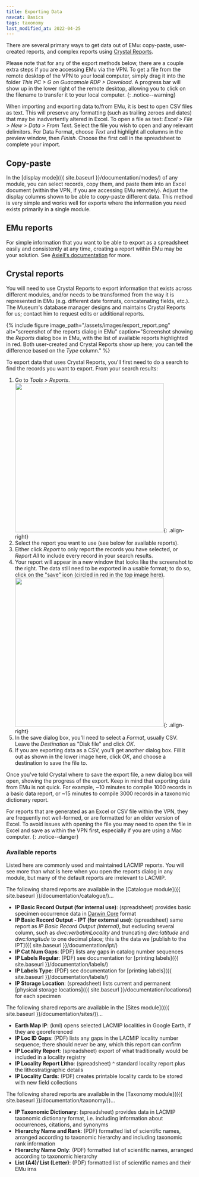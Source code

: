 ```yaml
---
title: Exporting Data
navcat: Basics
tags: taxonomy
last_modified_at: 2022-04-25
---
```

There are several primary ways to get data out of EMu: copy-paste, user-created reports, and complex reports using [Crystal Reports](https://www.crystalreports.com/).

Please note that for any of the export methods below, there are a couple extra steps if you are accessing EMu via the VPN. To get a file from the remote desktop of the VPN to your local computer, simply drag it into the folder *This PC > G on Guacamole RDP > Download*. A progress bar will show up in the lower right of the remote desktop, allowing you to click on the filename to transfer it to your local computer.
{: .notice--warning}

When importing and exporting data to/from EMu, it is best to open CSV files as text. This will preserve any formatting (such as trailing zeroes and dates) that may be inadvertently altered in Excel. To open a file as text: _Excel > File > New > Data > From Text_. Select the file you wish to open and any relevant delimitors. For Data Format, choose _Text_ and highlight all columns in the preview window, then _Finish_. Choose the first cell in the spreadsheet to complete your import.

## Copy-paste

In the [display mode]({{ site.baseurl }}/documentation/modes/) of any module, you can select records, copy them, and paste them into an Excel document (within the VPN, if you are accessing EMu remotely). Adjust the display columns shown to be able to copy-paste different data. This method is very simple and works well for exports where the information you need exists primarily in a single module.

## EMu reports

For simple information that you want to be able to export as a spreadsheet easily and consistently at any time, creating a report within EMu may be your solution. See [Axiell's documentation](http://help.emu.axiell.com/latest/en/Topics/Common/Three%20ways%20to%20create%20a%20simple%20MS%20Excel%20report%20no%20coding%20required.htm#export) for more.

## Crystal reports

You will need to use Crystal Reports to export information that exists across different modules, and/or  needs to be transformed from the way it is represented in EMu (e.g. different date formats, concatenating fields, etc.). The Museum's database manager designs and maintains Crystal Reports for us; contact him to request edits or additional reports.

{% include figure image_path="/assets/images/export_report.png" alt="screenshot of the reports dialog in EMu" caption="Screenshot showing the *Reports* dialog box in EMu, with the list of available reports highlighted in red. Both user-created and Crystal Reports show up here; you can tell the difference based on the *Type* column." %}

To export data that uses Crystal Reports, you'll first need to do a search to find the records you want to export. From your search results:

1. Go to *Tools > Reports*.
<img src="{{ site.baseurl }}/assets/images/export_save.png" alt="" width="400"/>{: .align-right}
1. Select the report you want to use (see below for available reports).
1. Either click *Report* to only report the records you have selected, or *Report All* to include every record in your search results.
1. Your report will appear in a new window that looks like the screenshot to the right. The data still need to be exported in a usable format; to do so, click on the "save" icon (circled in red in the top image here).
<img src="{{ site.baseurl }}/assets/images/export_csv.png" alt="" width="400"/>{: .align-right}
1. In the save dialog box, you'll need to select a *Format*, usually CSV. Leave the *Destination* as "Disk file" and click *OK*.
1. If you are exporting data as a CSV, you'll get another dialog box. Fill it out as shown in the lower image here, click *OK*, and choose a destination to save the file to.

Once you've told Crystal where to save the export file, a new dialog box will open, showing the progress of the export. Keep in mind that exporting data from EMu is not quick. For example, ~10 minutes to compile 1000 records in a basic data report, or ~15 minutes to compile 3000 records in a taxonomic dictionary report.

For reports that are generated as an Excel or CSV file within the VPN, they are frequently not well-formed, or are formatted for an older version of Excel. To avoid issues with opening the file you may need to open the file in Excel and save as within the VPN first, especially if you are using a Mac computer.
{: .notice--danger}

### Available reports

Listed here are commonly used and maintained LACMIP reports. You will see more than what is here when you open the reports dialog in any module, but many of the default reports are irrelevant to LACMIP.

The following shared reports are available in the [Catalogue module]({{ site.baseurl }}/documentation/catalogue/)...

- **IP Basic Record Output (for internal use)**: (spreadsheet) provides basic specimen occurrence data in [Darwin Core](https://dwc.tdwg.org/) format
- **IP Basic Record Output - IPT (for external use)**: (spreadsheet) same report as *IP Basic Record Output (internal)*, but excluding several column, such as *dwc:verbatimLocality* and truncating *dwc:latitude* and *dwc:longitude* to one decimal place; this is the data we [publish to the IPT]({{ site.baseurl }}/documentation/ipt/)
- **IP Cat Num Gaps**: (PDF) lists any gaps in catalog number sequences
- **IP Labels Regular**: (PDF) see documentation for [printing labels]({{ site.baseurl }}/documentation/labels/)
- **IP Labels Type**: (PDF) see documentation for [printing labels]({{ site.baseurl }}/documentation/labels/)
- **IP Storage Location**: (spreadsheet) lists current and permanent [physical storage locations]({{ site.baseurl }}/documentation/locations/) for each specimen

The following shared reports are available in the [Sites module](({{ site.baseurl }}/documentation/sites/))...

- **Earth Map IP**: (kml) opens selected LACMIP localities in Google Earth, if they are georeferenced
- **IP Loc ID Gaps**: (PDF) lists any gaps in the LACMIP locality number sequence; there should never be any, which this report can confirm
- **IP Locality Report**: (spreadsheet) export of what traditionally would be included in a locality registry
- **IP Locality Report Litho**: (spreadsheet) ^ standard locality report plus the lithostratigraphic details 
- **IP Locality Cards**: (PDF) creates printable locality cards to be stored with new field collections

The following shared reports are available in the [Taxonomy module](({{ site.baseurl }}/documentation/taxonomy/))...

- **IP Taxonomic Dictionary**: (spreadsheet) provides data in LACMIP taxonomic dictionary format, i.e. including information about occurrences, citations, and synonyms
- **Hierarchy Name and Rank**: (PDF) formatted list of scientific names, arranged according to taxonomic hierarchy and including taxonomic rank information
- **Hierarchy Name Only**: (PDF) formatted list of scientific names, arranged according to taxonomic hierarchy
- **List (A4)/ List (Letter)**: (PDF) formatted list of scientific names and their EMu irns

